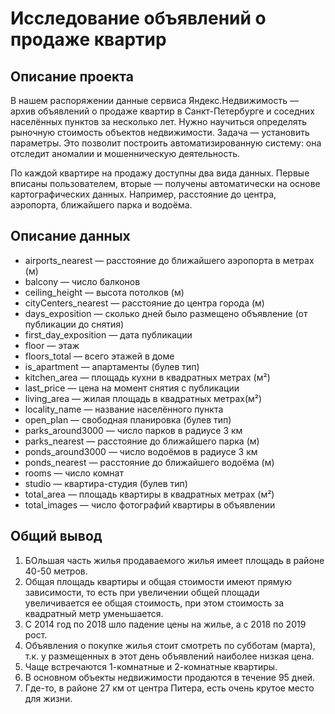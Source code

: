 # Исследование объявлений о продаже квартир

## Описание проекта
В нашем распоряжении данные сервиса Яндекс.Недвижимость — архив объявлений о продаже квартир в Санкт-Петербурге и соседних населённых пунктов за несколько лет. Нужно научиться определять рыночную стоимость объектов недвижимости. Задача — установить параметры. Это позволит построить автоматизированную систему: она отследит аномалии и мошенническую деятельность. 

По каждой квартире на продажу доступны два вида данных. Первые вписаны пользователем, вторые — получены автоматически на основе картографических данных. Например, расстояние до центра, аэропорта, ближайшего парка и водоёма. 

## Описание данных

- airports_nearest — расстояние до ближайшего аэропорта в метрах (м)
- balcony — число балконов
- ceiling_height — высота потолков (м)
- cityCenters_nearest — расстояние до центра города (м)
- days_exposition — сколько дней было размещено объявление (от публикации до снятия)
- first_day_exposition — дата публикации
- floor — этаж
- floors_total — всего этажей в доме
- is_apartment — апартаменты (булев тип)
- kitchen_area — площадь кухни в квадратных метрах (м²)
- last_price — цена на момент снятия с публикации
- living_area — жилая площадь в квадратных метрах(м²)
- locality_name — название населённого пункта
- open_plan — свободная планировка (булев тип)
- parks_around3000 — число парков в радиусе 3 км
- parks_nearest — расстояние до ближайшего парка (м)
- ponds_around3000 — число водоёмов в радиусе 3 км
- ponds_nearest — расстояние до ближайшего водоёма (м)
- rooms — число комнат
- studio — квартира-студия (булев тип)
- total_area — площадь квартиры в квадратных метрах (м²)
- total_images — число фотографий квартиры в объявлении

## Общий вывод
1. БОльшая часть жилья продаваемого жилья имеет площадь в районе 40-50 метров. 
2. Общая площадь квартиры и общая стоимости имеют прямую зависимости, то есть при увеличении общей площади увеличивается ее общая стоимость, при этом стоимость за квадратный метр уменьшается.
3. С 2014 год по 2018 шло падение цены на жилье, а с 2018 по 2019 рост.
4. Объявления о покупке жилья стоит смотреть по субботам (марта), т.к. у размещенных в этот день объявлений наиболее низкая цена.
5. Чаще встречаются 1-комнатные и 2-комнатные квартиры.
6. В основном объекты недвижимости продаются в течение 95 дней.
7. Где-то, в районе 27 км от центра Питера, есть очень крутое место для жизни.
